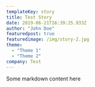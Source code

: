 ```yaml
---
templateKey: story
title: Test Story
date: 2019-06-21T16:39:25.933Z
author: "John Doe"
featuredpost: true
featuredimage: /img/story-2.jpg
theme:
  - "Theme 1"
  - "Theme 2"
company: Test
---
```


Some markdown content here
